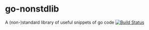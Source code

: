 # go-nonstdlib
A (non-)standard library of useful snippets of go code
[![Build Status](https://travis-ci.com/raphaelreyna/go-nonstdlib.svg?branch=master)](https://travis-ci.com/raphaelreyna/go-nonstdlib)
